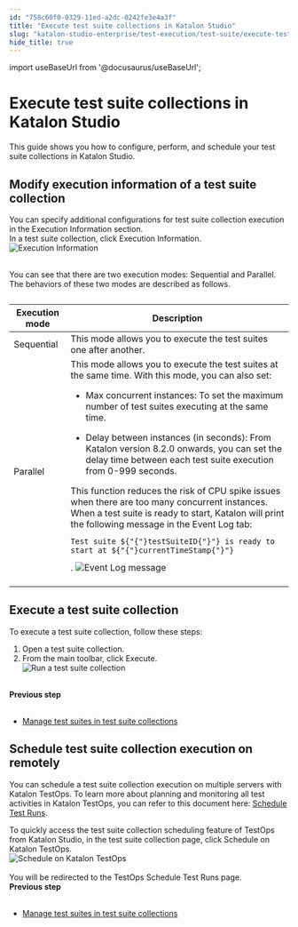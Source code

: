 ```yaml
---
id: "758c60f0-0329-11ed-a2dc-0242fe3e4a3f"
title: "Execute test suite collections in Katalon Studio"
slug: "katalon-studio-enterprise/test-execution/test-suite/execute-test-suite-collections-in-katalon-studio"
hide_title: true
---
```

import useBaseUrl from '@docusaurus/useBaseUrl';


# <a id="concept-742" class="anchor_top_offset"/><a id="ariaid-title1" class="anchor_top_offset"/>Execute test suite collections in <span xmlns="http://www.w3.org/1999/xhtml" className="ph">Katalon Studio</span> 

<p xmlns="http://www.w3.org/1999/xhtml" className="shortdesc">This guide shows you how to configure, perform, and schedule your test suite collections in <span className="ph">Katalon Studio</span>.</p> 

## <a id="task-6617" class="anchor_top_offset"/>Modify execution information of a test suite collection

<section xmlns="http://www.w3.org/1999/xhtml" className="section context">You can specify additional configurations for test suite collection execution in the <span className="ph uicontrol">Execution Information</span> section.</section> 
<div xmlns="http://www.w3.org/1999/xhtml" className="li step p"><span className="ph cmd">In a test suite collection, click <span className="ph uicontrol">Execution Information</span>.</span><div className="itemgroup stepxmp"><img className="image" src={useBaseUrl("https://github.com/katalon-studio/docs-images/raw/master/katalon-studio/docs/test-suite-collection/KS-TSC-Execute-information-2.png")} width={600} alt="Execution Information" /><br /><br /></div></div>
<section xmlns="http://www.w3.org/1999/xhtml" className="section result"><p className="p">You can see that there are two execution modes: Sequential and Parallel. The behaviors of these two modes are described as follows.</p><table className="table"><caption /><colgroup><col /><col /></colgroup><thead className="thead"><tr className><th className="entry anchor_top_offset" id="task-6617__entry__1">Execution mode </th><th className="entry anchor_top_offset" id="task-6617__entry__2">Description</th></tr></thead><tbody className="tbody"><tr className><td className="entry" headers="task-6617__entry__1 task-6617__entry__2 ">Sequential</td><td className="entry" headers="task-6617__entry__1 task-6617__entry__2 ">This mode allows you to execute the test suites one after another.</td></tr><tr className><td className="entry" headers="task-6617__entry__1 task-6617__entry__2 ">Parallel</td><td className="entry" headers="task-6617__entry__1 task-6617__entry__2 ">This mode allows you to execute the test suites at the same time. With this mode, you can also set: <ul className="ul"><li className="li">               <p className="p"><span className="ph uicontrol">Max concurrent instances</span>: To set the maximum number of test suites executing at the same time. </p>             </li><li className="li">               <p className="p"><span className="ph uicontrol">Delay between instances (in seconds)</span>: From Katalon version 8.2.0 onwards, you can set the delay time between each test suite execution from 0-999 seconds.</p>             </li></ul> This function reduces the risk of CPU spike issues when there are too many concurrent instances. When a test suite is ready to start, Katalon will print the following message in the <span className="ph uicontrol">Event Log</span> tab: <pre className="pre codeblock"><code>Test suite ${"{"}testSuiteID{"}"} is ready to start at ${"{"}currentTimeStamp{"}"}</code></pre>. <img className="image" height={453} src={useBaseUrl("https://github.com/katalon-studio/docs-images/raw/master/katalon-studio/docs/test-suite-collection/KS-TSC-Print-event-log-2.png")} width={700} alt="Event Log message" /><br /><br />         </td></tr></tbody></table></section> 

## <a id="task-1662" class="anchor_top_offset"/>Execute a test suite collection

<section xmlns="http://www.w3.org/1999/xhtml" className="section context">To execute a test suite collection, follow these steps: </section> 
<ol xmlns="http://www.w3.org/1999/xhtml" className="ol steps"><li className="li step stepexpand"><span className="ph cmd">Open a test suite collection.</span></li><li className="li step stepexpand"><span className="ph cmd">From the main toolbar, click <span className="ph uicontrol">Execute</span>.</span><div className="itemgroup stepxmp"><img className="image" src={useBaseUrl("https://github.com/katalon-studio/docs-images/raw/master/katalon-studio/docs/test-suite-collection/KS-TCS-Execute-TCS-2.png")} width={600} alt="Run a test suite collection" /><br /><br /></div></li></ol> 
<nav xmlns="http://www.w3.org/1999/xhtml" role="navigation" className="related-links"><div className="linklist"><strong>Previous step</strong><br /><br /><ul className="linklist"><li className="linklist"><a className="link" href="/docs/katalon-studio-enterprise/test-execution/test-suite/manage-test-suites-in-test-suite-collections">Manage test suites in test suite collections</a></li></ul></div></nav> 

## <a id="task-1974" class="anchor_top_offset"/>Schedule test suite collection execution on remotely

<section xmlns="http://www.w3.org/1999/xhtml" className="section context">   <p className="p">You can schedule a test suite collection execution on multiple servers with <span className="ph">Katalon TestOps</span>. To learn more about planning and monitoring all test activities in <span className="ph">Katalon TestOps</span>, you can refer to this document here: <a className="xref" href="/docs/katalon-testops/test-planning/schedules/schedule-test-runs">Schedule Test Runs</a>.</p> </section> 
<div xmlns="http://www.w3.org/1999/xhtml" className="li step p"><span className="ph cmd">To quickly access the test suite collection scheduling feature of TestOps from <span className="ph">Katalon Studio</span>, in the test suite collection page, click <span className="ph uicontrol">Schedule on Katalon TestOps</span>.</span><div className="itemgroup stepxmp"><img className="image" src={useBaseUrl("https://github.com/katalon-studio/docs-images/raw/master/katalon-studio/docs/test-suite-collection/KS-TSC-Schedule-a-TSC-2.png")} width={600} alt="Schedule on Katalon TestOps" /><br /><br /> </div></div>
<section xmlns="http://www.w3.org/1999/xhtml" className="section result">You will be redirected to the TestOps Schedule Test Runs page.</section> 
<nav xmlns="http://www.w3.org/1999/xhtml" role="navigation" className="related-links"><div className="linklist"><strong>Previous step</strong><br /><br /><ul className="linklist"><li className="linklist"><a className="link" href="/docs/katalon-studio-enterprise/test-execution/test-suite/manage-test-suites-in-test-suite-collections">Manage test suites in test suite collections</a></li></ul></div></nav> 
